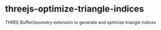 # threejs-optimize-triangle-indices
THREE.BufferGeometry extension to generate and optimize triangle indices
